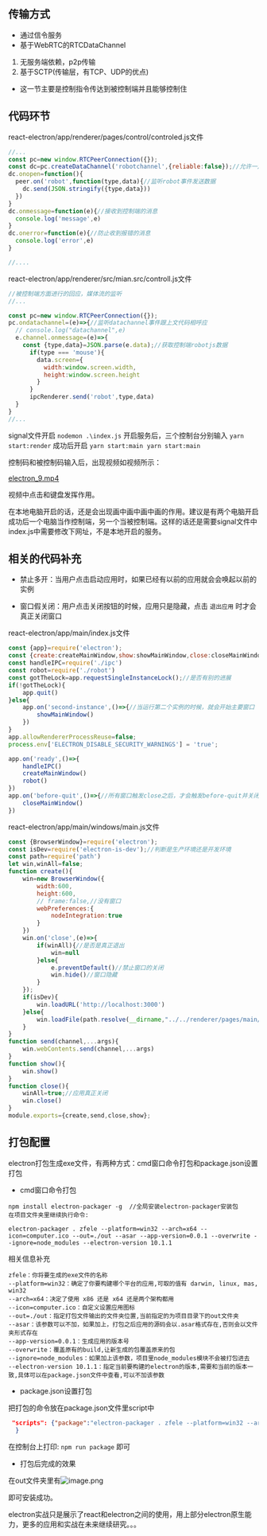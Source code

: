 ## 传输方式
- 通过信令服务
- 基于WebRTC的RTCDataChannel
1. 无服务端依赖，p2p传输
1. 基于SCTP(传输层，有TCP、UDP的优点)
- 这一节主要是控制指令传达到被控制端并且能够控制住
## 代码环节
react-electron/app/renderer/pages/control/controled.js文件
```javascript
//...
const pc=new window.RTCPeerConnection({});
const dc=pc.createDataChannel('robotchannel',{reliable:false});//允许一定数据的丢失
dc.onopen=function(){
  peer.on('robot',function(type,data){//监听robot事件发送数据
    dc.send(JSON.stringify({type,data}))
  })
}
dc.onmessage=function(e){//接收到控制端的消息
  console.log('message',e)
}
dc.onerror=function(e){//防止收到报错的消息
  console.log('error',e)
}

//....
```
react-electron/app/renderer/src/mian.src/controll.js文件
```javascript
//被控制端方面进行的回应，媒体流的监听
//...

const pc=new window.RTCPeerConnection({});
pc.ondatachannel=(e)=>{//监听datachannel事件跟上文代码相呼应
  // console.log("datachannel",e)
  e.channel.onmessage=(e)=>{
    const {type,data}=JSON.parse(e.data);//获取控制端robotjs数据
      if(type === 'mouse'){
        data.screen={
          width:window.screen.width,
          height:window.screen.height
        }
      }
      ipcRenderer.send('robot',type,data)
  }
}
//...
```
signal文件开启 `nodemon .\index.js` 开启服务后，三个控制台分别输入 `yarn start:render` 成功后开启 `yarn start:main`  `yarn start:main` 

控制码和被控制码输入后，出现视频如视频所示：

[electron_9.mp4](https://img.zhufengpeixun.com/electron_9.mp4)

视频中点击和键盘发挥作用。


在本地电脑开启的话，还是会出现画中画中画中画的作用。建议是有两个电脑开启成功后一个电脑当作控制端，另一个当被控制端。这样的话还是需要signal文件中index.js中需要修改下网址，不是本地开启的服务。
## 相关的代码补充

- 禁止多开：当用户点击启动应用时，如果已经有以前的应用就会会唤起以前的实例

- 窗口假关闭：用户点击关闭按钮的时候，应用只是隐藏，点击 `退出应用` 时才会真正关闭窗口

react-electron/app/main/index.js文件
```javascript
const {app}=require('electron');
const {create:createMainWindow,show:showMainWindow,close:closeMainWindow}=require('./windows/main')
const handleIPC=require('./ipc')
const robot=require('./robot')
const gotTheLock=app.requestSingleInstanceLock();//是否有别的进展
if(!gotTheLock){
    app.quit()
}else{
    app.on('second-instance',()=>{//当运行第二个实例的时候，就会开始主要窗口
        showMainWindow()
    })
}
app.allowRendererProcessReuse=false;
process.env['ELECTRON_DISABLE_SECURITY_WARNINGS'] = 'true';

app.on('ready',()=>{
    handleIPC()
    createMainWindow()
    robot()    
})
app.on('before-quit',()=>{//所有窗口触发close之后，才会触发before-quit并关闭所有窗口。
    closeMainWindow()
})
```
react-electron/app/main/windows/main.js文件
```javascript
const {BrowserWindow}=require('electron');
const isDev=require('electron-is-dev');//判断是生产环境还是开发环境
const path=require('path')
let win,winAll=false;
function create(){
    win=new BrowserWindow({
        width:600,
        height:600,
        // frame:false,//没有窗口
        webPreferences:{
            nodeIntegration:true
        }
    })
    win.on('close',(e)=>{
        if(winAll){//是否是真正退出
            win=null
        }else{
            e.preventDefault()//禁止窗口的关闭
            win.hide()//窗口隐藏
        }
    });
    if(isDev){
        win.loadURL('http://localhost:3000')
    }else{
        win.loadFile(path.resolve(__dirname,"../../renderer/pages/main/index.html"))
    }
}
function send(channel,...args){
    win.webContents.send(channel,...args)
}
function show(){
    win.show()
}
function close(){
    winAll=true;//应用真正关闭
    win.close()
}
module.exports={create,send,close,show};
```
## 打包配置
electron打包生成exe文件，有两种方式：cmd窗口命令打包和package.json设置打包

- cmd窗口命令打包
```git
npm install electron-packager -g  //全局安装electron-packager安装包
在项目文件夹里继续执行命令:

electron-packager . zfele --platform=win32 --arch=x64 --icon=computer.ico --out=./out --asar --app-version=0.0.1 --overwrite --ignore=node_modules --electron-version 10.1.1

```
相关信息补充
```
zfele：你将要生成的exe文件的名称
--platform=win32：确定了你要构建哪个平台的应用,可取的值有 darwin, linux, mas, win32
--arch=x64：决定了使用 x86 还是 x64 还是两个架构都用
--icon=computer.ico：自定义设置应用图标
--out=./out：指定打包文件输出的文件夹位置,当前指定的为项目目录下的out文件夹
--asar：该参数可以不加，如果加上，打包之后应用的源码会以.asar格式存在,否则会以文件夹形式存在
--app-version=0.0.1：生成应用的版本号
--overwrite：覆盖原有的build,让新生成的包覆盖原来的包
--ignore=node_modules：如果加上该参数，项目里node_modules模块不会被打包进去
--electron-version 10.1.1：指定当前要构建的electron的版本,需要和当前的版本一致,具体可以在package.json文件中查看,可以不加该参数
```

- package.json设置打包

把打包的命令放在package.json文件里script中
```json
 "scripts": {"package":"electron-packager . zfele --platform=win32 --arch=x64 --icon=computer.ico --out=./out --asar --app-version=0.0.1 --overwrite --ignore=node_modules"
  }
```
在控制台上打印: `npm run package` 即可

- 打包后完成的效果

在out文件夹里有![image.png](https://img.zhufengpeixun.com/image_1.png)

即可安装成功。

electron实战只是展示了react和electron之间的使用，用上部分electron原生能力，更多的应用和实战在未来继续研究。。。
